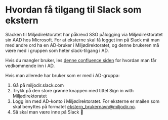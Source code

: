 # Hvordan få tilgang til Slack som ekstern

Slacken til Miljødirektoratet har påkrevd SSO pålogging via Miljødirektoratet sin AAD hos Microsoft. For at eksterne skal få logget inn på Slack må man med andre ord ha en AD-bruker i Miljødirektoratet, og denne brukeren må være med i gruppen som heter slack-tilgang i AD.

Hvis du mangler bruker, les [denne confluence siden](https://miljodir.atlassian.net/wiki/spaces/DEVOPS/pages/2524840756/Bestilling#Ny-utvikler/-prosjektmedarbeider) for hvordan man får vedkommende inn i AD.

Hvis man allerede har bruker som er med i AD-gruppa:
1. Gå på miljodir.slack.com
2. Trykk på den store grønne knappen med tittel Sign in with Miljødirektoratet
3. Logg inn med AD-konto i Miljødirektoratet. For eksterne er mailen som skal benyttes på formatet ekstern_brukernavn@miljodir.no.
4. Så skal man være inne på Slack :tada:
